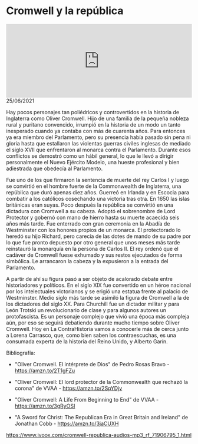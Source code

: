 # Cromwell y la república
<iframe id='audio_88903085' frameborder='0' allowfullscreen='' scrolling='no' height='200' style='width:100%;' src='https://www.ivoox.com/player_ej_71906795_6_1.html' loading='lazy'></iframe>25/06/2021

Hay pocos personajes tan poliédricos y controvertidos en la historia de Inglaterra como Oliver Cromwell. Hijo de una familia de la pequeña nobleza rural y puritano convencido, irrumpió en la historia de un modo un tanto inesperado cuando ya contaba con más de cuarenta años. Para entonces ya era miembro del Parlamento, pero su presencia había pasado sin pena ni gloria hasta que estallaron las violentas guerras civiles inglesas de mediado el siglo XVII que enfrentaron al monarca contra el Parlamento. Durante esos conflictos se demostró como un hábil general, lo que le llevó a dirigir personalmente el Nuevo Ejército Modelo, una hueste profesional y bien adiestrada que obedecía al Parlamento.  

 Fue uno de los que firmaron la sentencia de muerte del rey Carlos I y luego se convirtió en el hombre fuerte de la Commonwealth de Inglaterra, una república que duró apenas diez años. Guerreó en Irlanda y en Escocia para combatir a los católicos cosechando una victoria tras otra. En 1650 las islas británicas eran suyas. Poco después la república se convirtió en una dictadura con Cromwell a su cabeza. Adoptó el sobrenombre de Lord Protector y gobernó con mano de hierro hasta su muerte acaecida seis años más tarde. Fue enterrado con gran ceremonia en la Abadía de Westminster con los honores propios de un monarca. El protectorado lo heredó su hijo Richard, pero carecía de las dotes de mando de su padre por lo que fue pronto depuesto por otro general que unos meses más tarde reinstauró la monarquía en la persona de Carlos II. El rey ordenó que el cadáver de Cromwell fuese exhumado y sus restos ejecutados de forma simbólica. Le arrancaron la cabeza y la expusieron a la entrada del Parlamento.  

 A partir de ahí su figura pasó a ser objeto de acalorado debate entre historiadores y políticos. En el siglo XIX fue convertido en un héroe nacional por los intelectuales victorianos y se erigió una estatua frente al palacio de Westminster. Medio siglo más tarde se asimiló la figura de Cromwell a la de los dictadores del siglo XX. Para Churchill fue un dictador militar y para León Trotski un revolucionario de clase y para algunos autores un protofascista. Es un personaje complejo que vivió una época más compleja aún, por eso se seguirá debatiendo durante mucho tiempo sobre Oliver Cromwell. Hoy en La ContraHistoria vamos a conocerle más de cerca junto a Lorena Carrasco, que, como bien saben los contraescuchas, es una consumada experta de la historia del Reino Unido, y Alberto Garín. 

 Bibliografía:

 - "Oliver Cromwell. El intérprete de Dios" de Pedro Rosas Bravo - https://amzn.to/2T1gFZu

 - "Oliver Cromwell: El lord protector de la Commonwealth que rechazó la corona" de VVAA - https://amzn.to/2SpYDjv

 - "Oliver Cromwell: A Life From Beginning to End" de VVAA - https://amzn.to/3gRyOSI

 - "A Sword for Christ: The Republican Era in Great Britain and Ireland" de Jonathan Cobb - https://amzn.to/3jaCUXH 

 

https://www.ivoox.com/cromwell-republica-audios-mp3_rf_71906795_1.html
